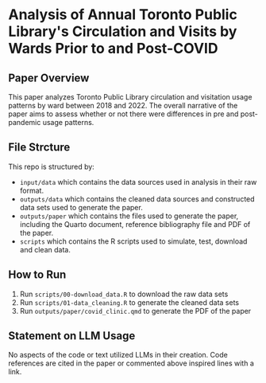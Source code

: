 # Analysis of Annual Toronto Public Library's Circulation and Visits by Wards Prior to and Post-COVID

## Paper Overview

This paper analyzes Toronto Public Library circulation and visitation usage patterns by ward between 2018 and 2022. The overall narrative of the paper aims to assess whether or not there were differences in pre and post-pandemic usage patterns. 

## File Strcture

This repo is structured by:

-   `input/data` which contains the data sources used in analysis in their raw format.
-   `outputs/data` which contains the cleaned data sources and constructed data sets used to generate the paper.
-   `outputs/paper` which contains the files used to generate the paper, including the Quarto document, reference bibliography file and PDF of the paper.
-   `scripts` which contains the R scripts used to simulate, test, download and clean data.

## How to Run

1.  Run `scripts/00-download_data.R` to download the raw data sets
2.  Run `scripts/01-data_cleaning.R` to generate the cleaned data sets
3.  Run `outputs/paper/covid_clinic.qmd` to generate the PDF of the paper

## Statement on LLM Usage

No aspects of the code or text utilized LLMs in their creation. Code references are cited in the paper or commented above inspired lines with a link. 
